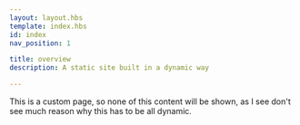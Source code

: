```yaml
---
layout: layout.hbs
template: index.hbs
id: index
nav_position: 1

title: overview
description: A static site built in a dynamic way

---
```


This is a custom page, so none of this content will be shown, as I see don't see much reason why this has to be all dynamic.